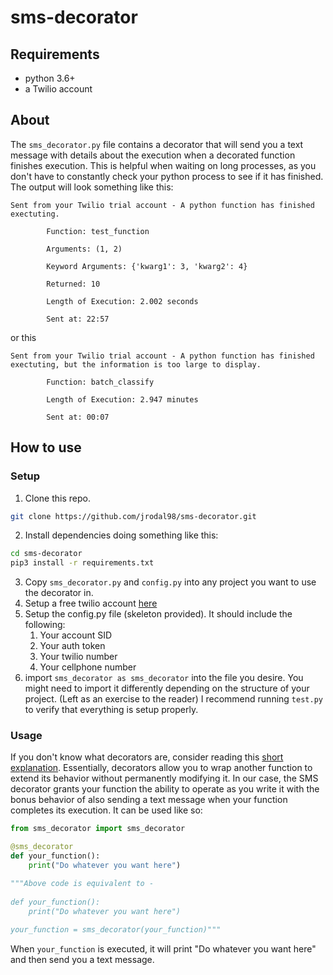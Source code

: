 # sms-decorator

## Requirements

- python 3.6+
- a Twilio account

## About

The `sms_decorator.py` file contains a decorator that will send you a text message with details about the execution when a decorated function finishes execution.  This is helpful when waiting on long processes, as you don't have to constantly check your python process to see if it has finished.  The output will look something like this:

    Sent from your Twilio trial account - A python function has finished exectuting.

            Function: test_function

            Arguments: (1, 2)

            Keyword Arguments: {'kwarg1': 3, 'kwarg2': 4}

            Returned: 10

            Length of Execution: 2.002 seconds

            Sent at: 22:57

or this

    Sent from your Twilio trial account - A python function has finished exectuting, but the information is too large to display.

            Function: batch_classify

            Length of Execution: 2.947 minutes

            Sent at: 00:07

## How to use

### Setup

1) Clone this repo.
```bash
git clone https://github.com/jrodal98/sms-decorator.git
```
2) Install dependencies doing something like this:
```bash
cd sms-decorator
pip3 install -r requirements.txt
```
3) Copy `sms_decorator.py` and `config.py` into any project you want to use the decorator in.
4) Setup a free twilio account [here](https://www.twilio.com/)
5) Setup the config.py file (skeleton provided).  It should include the following:
    1) Your account SID
    2) Your auth token
    3) Your twilio number
    4) Your cellphone number
6) import `sms_decorator as sms_decorator` into the file you desire.  You might need to import it differently depending on the structure of your project. (Left as an exercise to the reader)
I recommend running `test.py` to verify that everything is setup properly.

### Usage
If you don't know what decorators are, consider reading this [short explanation](https://www.geeksforgeeks.org/decorators-in-python/).  Essentially, decorators allow you to wrap another function to extend its behavior without permanently modifying it.  In our case, the SMS decorator grants your function the ability to operate as you write it with the bonus behavior of also sending a text message when your function completes its execution.  It can be used like so:

```python
from sms_decorator import sms_decorator

@sms_decorator
def your_function():
    print("Do whatever you want here")

"""Above code is equivalent to - 
  
def your_function():
    print("Do whatever you want here")
      
your_function = sms_decorator(your_function)"""
```

When `your_function` is executed, it will print "Do whatever you want here" and then send you a text message.

